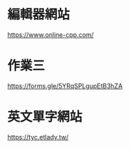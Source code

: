 # 編輯器網站
https://www.online-cpp.com/

# 作業三
https://forms.gle/5YRqSPLgupEtB3hZA

# 英文單字網站
https://tyc.etlady.tw/


